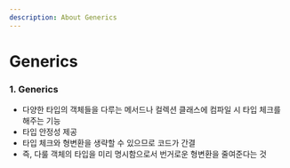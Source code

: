 ```yaml
---
description: About Generics
---
```


# Generics

### 1. Generics

* 다양한 타입의 객체들을 다루는 메서드나 컬렉션 클래스에 컴파일 시 타입 체크를 해주는 기능
* 타입 안정성 제공
* 타입 체크와 형변환을 생략할 수 있으므로 코드가 간결
* 즉, 다룰 객체의 타입을 미리 명시함으로서 번거로운 형변환을 줄여준다는 것
